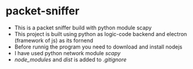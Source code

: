 # packet-sniffer
- This is a packet sniffer build with python module scapy
- This project is built using python as logic-code backend and electron (framework of js) as its fornend
- Before runnig the program you need to download and install nodejs
- I have used python network module *scapy*
- *node_modules* and *dist* is added to *.gitignore*
